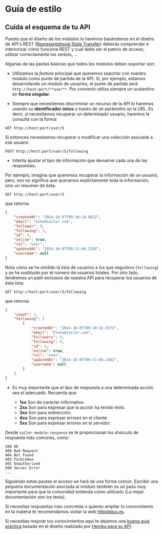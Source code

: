 # Guía de estilo

## Cuida el esquema de tu API

Puesto que el diseño de los módulos lo haremos basándonos en el diseño de API's REST ([Representational State Transfer](https://es.wikipedia.org/wiki/Representational_State_Transfer)) deberás comprender e interiorizar cómo funciona REST y cual debe ser el patrón de acceso, utilizar correctamente los verbos, ...

Algunas de las pautas básicas que todos los módulos deben soportar son:

* Utilizamos la *feature* principal que queremos soportar con nuestro módulo como punto de partida de la API. Si, por ejemplo, estamos desarrollando un módulo de usuarios, el punto de partida será `http://host:port/**user**`. Por convenio utiliza siempre un sustantivo en **forma singular**.

* Siempre que necesitemos discriminar un recurso de la API lo haremos usando su **identificador único** a través de un parámetro en la URL. Es decir, si necesitamos recuperar un determinado usuario, haremos la consulta con la forma:

```
GET http://host:port/user/5
```

Si entonces necesitamos recuperar o modificar una colección asociada a ese usuario

```
POST http://host:port/user/5/following
```

* Intenta ajustar el tipo de información que devuelve cada una de las respuestas.

Por ejemplo, imagina que queremos recuperar la información de un usuario, pero, eso no significa que queramos explíctamente toda la información, sino un resumen de ésta:

```
GET http://host:port/user/3
```
que retorna:

```json
{
    "createdAt": "2014-10-07T09:30:10.862Z",
    "email": "kiko@sailor.com",
    "follower": 0,
    "following": 1,
    "id": 3,
    "online": true,
    "rol": "user",
    "updatedAt": "2014-10-07T09:31:04.220Z",
    "username": null
}
```

Nota cómo se ha omitido la lista de usuarios a los que seguimos (`following`) y se ha sustituido por el número de usuarios totales. Por otro lado, tendremos un path exclusivo de nuestra API para recuperar los usuarios de ésta lista:

```
GET http://host:port/user/3/following
```

que retorna:

```json
{
    "count": 1,
    "following": [
        {
            "createdAt": "2014-10-07T09:30:41.927Z",
            "email": "Elena@sailor.com",
            "followers": 0,
            "following": 0,
            "id": 4,
            "online": true,
            "rol": "user",
            "updatedAt": "2014-10-07T09:31:04.245Z",
            "username": null
        }
    ]
}
```

* Es muy importante que el tipo de respuesta a una determinada acción sea el adecuado. Recuerda que:

  + **1xx** Son de carácter informativo.
  + **2xx** Son para expresar que la acción ha tenido éxito.
  + **3xx** Son para redirección.
  + **4xx** Son para expresar errores en el cliente.
  + **5xx** Son para expresar errores en el servidor.


Desde `sailor-module-response` se te proporcionan los shorcuts de respuesta más comúnes, como:

```
200 OK
400 Bad Request
404 Not Found
403 Forbidden
401 Unauthorized
500 Server Error
...
```

Siguiendo estas pautas el acceso se hará de una forma común. Escribir una pequeña documentación asociada al módulo también es un paso muy importante para que la comunidad entienda cómo utilizarlo (La mejor documentación son los tests).

Si necesitas respuestas más concretas o quieres ampliar tu conocimiento en la materia te recomendamos visitar la web [httpstatus.es](http://httpstatus.es/).

Si necesitas mejorar tus conocimientos aquí te dejamos una [buena guía práctica](https://github.com/interagent/http-api-design) basada en el diseño realizado por [Heroku para su API](https://devcenter.heroku.com/articles/platform-api-reference).

